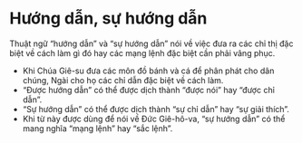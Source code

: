# Hướng dẫn, sự hướng dẫn

Thuật ngữ “hướng dẫn” và “sự hướng dẫn” nói về việc đưa ra các chỉ thị đặc biệt về cách làm gì đó hay các mạng lệnh đặc biệt cần phải vâng phục.
- Khi Chúa Giê-su đưa các môn đồ bánh và cá để phân phát cho dân chúng, Ngài cho họ các chỉ dẫn đặc biệt về cách làm. 
- “Được hướng dẫn” có thể được dịch thành “được nói” hay “được chỉ dẫn”. 
- “Sự hướng dẫn” có thể được dịch thành “sự chỉ dẫn” hay “sự giải thích”. 
- Khi từ này được dùng để nói về Đức Giê-hô-va, “sự hướng dẫn” có thể mang nghĩa “mạng lệnh” hay “sắc lệnh”.

